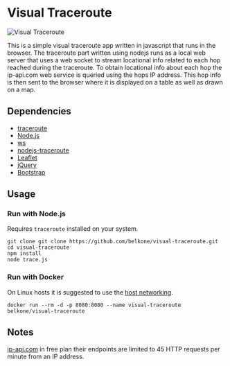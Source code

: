 # Visual Traceroute
<img alt="Visual Traceroute" src="https://user-images.githubusercontent.com/14234849/99977154-92759d00-2da4-11eb-8443-16b48277f3b7.png">

This is a simple visual traceroute app written in javascript that runs in
the browser. The traceroute part written using nodejs runs as a local web
server that uses a web socket to stream locational info related to each hop
reached during the traceroute. To obtain locational info about each hop the
ip-api.com web service is queried using the hops IP address. This hop 
info is then sent to the browser where it is displayed on a table as well as
drawn on a map.


## Dependencies
* [traceroute](https://man7.org/linux/man-pages/man8/traceroute.8.html)
* [Node.js](https://nodejs.org)
* [ws](https://www.npmjs.com/package/ws)
* [nodejs-traceroute](https://www.npmjs.com/package/nodejs-traceroute)
* [Leaflet](https://leafletjs.com)
* [jQuery](https://jquery.com)
* [Bootstrap](https://getbootstrap.com)


## Usage
### Run with Node.js
Requires `traceroute` installed on your system.
```
git clone git clone https://github.com/belkone/visual-traceroute.git
cd visual-traceroute
npm install
node trace.js
```
### Run with Docker
On Linux hosts it is suggested to use the [host networking](https://docs.docker.com/network/host/).
```
docker run --rm -d -p 8080:8080 --name visual-traceroute belkone/visual-traceroute
```

## Notes

[ip-api.com](https://ip-api.com) in free plan their endpoints are limited to 45 HTTP requests per minute from an IP address.